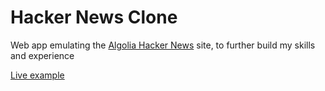 # Hacker News Clone
Web app emulating the [Algolia Hacker News](https://hn.algolia.com/) site, to further build my skills and experience

[Live example](https://ryanaltobello.github.io/hacker-news-clone/)
